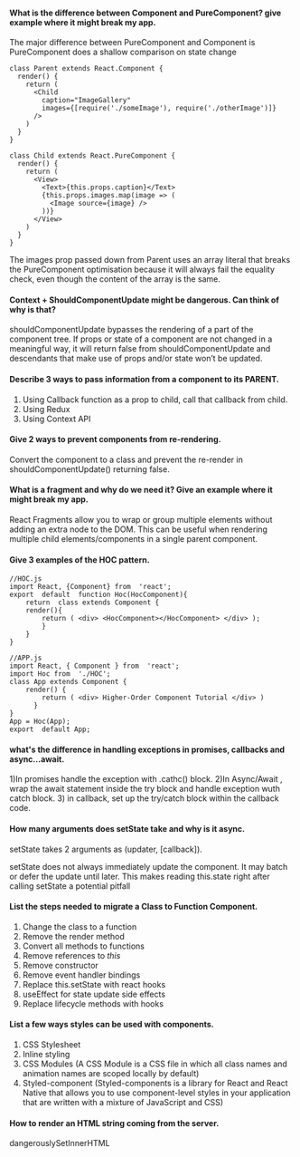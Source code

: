 
#### What is the difference between Component and PureComponent? give example where it might break my app.
The major difference between PureComponent and Component is PureComponent does a shallow comparison on state change

    class Parent extends React.Component {
      render() {
        return (
          <Child 
            caption="ImageGallery"
            images={[require('./someImage'), require('./otherImage')]}
          />
        )
      }
    }
    
    class Child extends React.PureComponent {
      render() {
        return (
          <View>
            <Text>{this.props.caption}</Text>
            {this.props.images.map(image => (
              <Image source={image} />
            ))}
          </View>
        )
      }
    }

The images prop passed down from Parent uses an array literal that breaks the PureComponent optimisation because it will always fail the equality check, even though the content of the array is the same.

#### Context + ShouldComponentUpdate might be dangerous. Can think of why is that?
shouldComponentUpdate bypasses the rendering of a part of the component tree. If props or state of a component are not changed in a meaningful way, it will return false from shouldComponentUpdate and descendants that make use of props and/or state won’t be updated.

#### Describe 3 ways to pass information from a component to its PARENT.
1) Using Callback function as a prop to child, call that callback from child.
2) Using Redux
3) Using Context API

#### Give 2 ways to prevent components from re-rendering. 

Convert the component to a class and prevent the re-render in shouldComponentUpdate() returning false.

#### What is a fragment and why do we need it? Give an example where it might break my app.
React Fragments allow you to wrap or group multiple elements without adding an extra node to the DOM.
This can be useful when rendering multiple child elements/components in a single parent component.

#### Give 3 examples of the HOC pattern.
	
	//HOC.js
    import React, {Component} from  'react'; 
    export  default  function Hoc(HocComponent){ 
	    return  class extends Component { 
	    render(){ 
		    return ( <div> <HocComponent></HocComponent> </div> ); 
		    } 
		} 
	}

	//APP.js
    import React, { Component } from  'react'; 
    import Hoc from  './HOC'; 
    class App extends Component { 
	    render() { 
		    return ( <div> Higher-Order Component Tutorial </div> ) 
		  } 
	} 
	App = Hoc(App); 
	export  default App;

#### what's the difference in handling exceptions in promises, callbacks and async...await.

1)In promises handle the exception with .cathc() block.
2)In Async/Await , wrap the await statement inside the try block and handle exception wuth catch block.
3) in  callback, set up the try/catch block within the callback code.

#### How many arguments does setState take and why is it async.

setState takes 2 arguments as (updater, [callback]).

setState does not always immediately update the component. It may batch or defer the update until later. This makes reading this.state right after calling setState a potential pitfall

#### List the steps needed to migrate a Class to Function Component.
1) Change the class to a function
2) Remove the render method
3) Convert all methods to functions
4) Remove references to  _this_
5) Remove constructor
6) Remove event handler bindings
7) Replace this.setState with react hooks
8) useEffect for state update side effects
9) Replace lifecycle methods with hooks

#### List a few ways styles can be used with components.
1) CSS Stylesheet
2) Inline styling
3) CSS Modules (A CSS Module is a CSS file in which all class names and animation names are scoped locally by default)
4) Styled-component (Styled-components is a library for React and React Native that allows you to use component-level styles in your application that are written with a mixture of JavaScript and CSS)

#### How to render an HTML string coming from the server.
dangerouslySetInnerHTML


